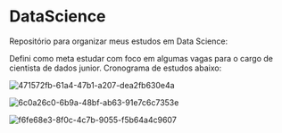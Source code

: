 # DataScience
Repositório para organizar meus estudos em Data Science:

Defini como meta estudar com foco em algumas vagas para o cargo de cientista de dados junior. 
Cronograma de estudos abaixo:

![471572fb-61a4-47b1-a207-dea2fb630e4a](https://github.com/user-attachments/assets/bfd96fd3-6b2c-40ca-95b0-4a1f37db99d6)


![6c0a26c0-6b9a-48bf-ab63-91e7c6c7353e](https://github.com/user-attachments/assets/fa31e53d-1b12-47af-a3ad-a781f83ab028)


![f6fe68e3-8f0c-4c7b-9055-f5b64a4c9607](https://github.com/user-attachments/assets/f055faea-ebfb-445f-a39b-02efdfd9b4fd)
